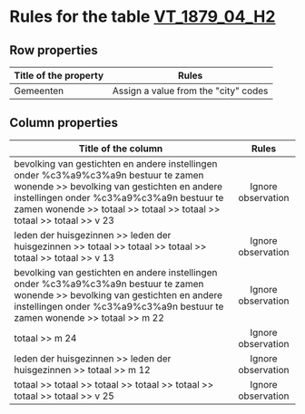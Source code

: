 # Rules for the table [VT_1879_04_H2](https://github.com/cgueret/DataDump/blob/master/xls-marked/VT_1879_04_H2_marked.xls?raw=true)
## Row properties
| Title of the property | Rules |
| --------------------- |:-----:|
| Gemeenten | Assign a value from the "city" codes |
## Column properties
| Title of the column | Rules |
| --------------------- |:-----:|
| bevolking van gestichten en andere instellingen onder %c3%a9%c3%a9n bestuur te zamen wonende >> bevolking van gestichten en andere instellingen onder %c3%a9%c3%a9n bestuur te zamen wonende >> totaal >> totaal >> totaal >> totaal >> totaal >> v 23 | Ignore observation |
| leden der huisgezinnen >> leden der huisgezinnen >> totaal >> totaal >> totaal >> totaal >> totaal >> v 13 | Ignore observation |
| bevolking van gestichten en andere instellingen onder %c3%a9%c3%a9n bestuur te zamen wonende >> bevolking van gestichten en andere instellingen onder %c3%a9%c3%a9n bestuur te zamen wonende >> totaal >> m 22 | Ignore observation |
| totaal >> m 24 | Ignore observation |
| leden der huisgezinnen >> leden der huisgezinnen >> totaal >> m 12 | Ignore observation |
| totaal >> totaal >> totaal >> totaal >> totaal >> totaal >> totaal >> v 25 | Ignore observation |
